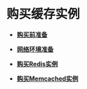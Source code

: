 # 购买缓存实例<a name="ZH-CN_TOPIC_0148195244"></a>

-   **[购买前准备](购买前准备.md)**  

-   **[网络环境准备](网络环境准备.md)**  

-   **[购买Redis实例](购买Redis实例.md)**  

-   **[购买Memcached实例](购买Memcached实例.md)**  


